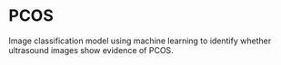 # PCOS
Image classification model using machine learning to identify whether ultrasound images show evidence of PCOS.
